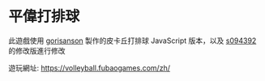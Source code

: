 # 平偉打排球
此遊戲使用 [gorisanson](https://github.com/gorisanson/pikachu-volleyball) 製作的皮卡丘打排球 JavaScript 版本，以及 [s094392](https://forum.gamer.com.tw/Co.php?bsn=60076&sn=24987318) 的修改版進行修改

遊玩網址: https://volleyball.fubaogames.com/zh/